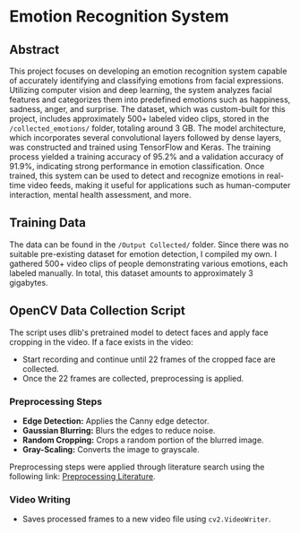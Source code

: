 # Emotion Recognition System

## Abstract

This project focuses on developing an emotion recognition system capable of accurately identifying and classifying emotions from facial expressions. Utilizing computer vision and deep learning, the system analyzes facial features and categorizes them into predefined emotions such as happiness, sadness, anger, and surprise. The dataset, which was custom-built for this project, includes approximately 500+ labeled video clips, stored in the `/collected_emotions/` folder, totaling around 3 GB. The model architecture, which incorporates several convolutional layers followed by dense layers, was constructed and trained using TensorFlow and Keras. The training process yielded a training accuracy of 95.2% and a validation accuracy of 91.9%, indicating strong performance in emotion classification. Once trained, this system can be used to detect and recognize emotions in real-time video feeds, making it useful for applications such as human-computer interaction, mental health assessment, and more.

## Training Data

The data can be found in the `/Output Collected/` folder. Since there was no suitable pre-existing dataset for emotion detection, I compiled my own. I gathered 500+ video clips of people demonstrating various emotions, each labeled manually. In total, this dataset amounts to approximately 3 gigabytes.

## OpenCV Data Collection Script

The script uses dlib's pretrained model to detect faces and apply face cropping in the video. If a face exists in the video:
- Start recording and continue until 22 frames of the cropped face are collected.
- Once the 22 frames are collected, preprocessing is applied. 

### Preprocessing Steps
- **Edge Detection:** Applies the Canny edge detector.
- **Gaussian Blurring:** Blurs the edges to reduce noise.
- **Random Cropping:** Crops a random portion of the blurred image.
- **Gray-Scaling:** Converts the image to grayscale.

Preprocessing steps were applied through literature search using the following link: [Preprocessing Literature](https://arxiv.org/pdf/2202.00102).

### Video Writing
- Saves processed frames to a new video file using `cv2.VideoWriter`.
